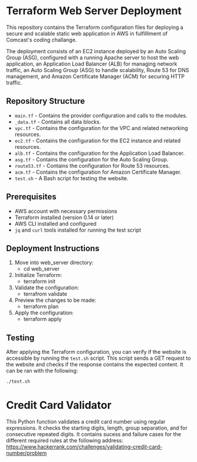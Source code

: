 # Terraform Web Server Deployment

This repository contains the Terraform configuration files for deploying a secure and scalable static web application in AWS in fulfilllment of Comcast's coding challange.

The deployment consists of an EC2 instance deployed by an Auto Scaling Group (ASG), configured with a running Apache server to host the web application, an Application Load Balancer (ALB) for managing network traffic, an Auto Scaling Group (ASG) to handle scalability, Route 53 for DNS management, and Amazon Certificate Manager (ACM) for securing HTTP traffic.

## Repository Structure

- `main.tf` - Contains the provider configuration and calls to the modules.
- `_data.tf` - Contains all data blocks.
- `vpc.tf` - Contains the configuration for the VPC and related networking resources.
- `ec2.tf` - Contains the configuration for the EC2 instance and related resources.
- `alb.tf` - Contains the configuration for the Application Load Balancer.
- `asg.tf` - Contains the configuration for the Auto Scaling Group.
- `route53.tf` - Contains the configuration for Route 53 resources.
- `acm.tf` - Contains the configuration for Amazon Certificate Manager.
- `test.sh` - A Bash script for testing the website.

## Prerequisites
- AWS account with necessary permissions
- Terraform installed (version 0.14 or later)
- AWS CLI installed and configured
- `jq` and `curl` tools installed for running the test script

## Deployment Instructions
1. Move into web_server directory:
    - cd web_server
2. Initialize Terraform:
    - terraform init
3. Validate the configuration:
    - terrafrom validate
4. Preview the changes to be made:
    - terraform plan
5. Apply the configuration:
    - terraform apply


## Testing

After applying the Terraform configuration, you can verify if the website is accessible by running the `test.sh` script. This script sends a GET request to the website and checks if the response contains the expected content. It can be ran with the following:

```bash
./test.sh
```

# Credit Card Validator

This Python function validates a credit card number using regular expressions. It checks the starting digits, length, group separation, and for consecutive repeated digits. It contains sucess and failure cases for the different required rules at the following address: https://www.hackerrank.com/challenges/validating-credit-card-number/problem